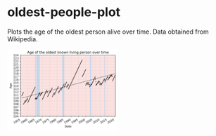 # oldest-people-plot

Plots the age of the oldest person alive over time. Data obtained from Wikipedia. 

<img src="plot.png" width="250">
